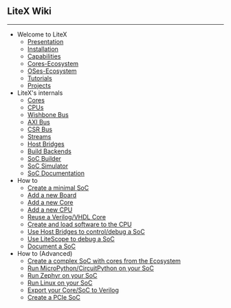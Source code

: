 ## LiteX Wiki
---
* Welcome to LiteX
  * [Presentation](Presentation)
  * [Installation](Installation)
  * [Capabilities](Capabilities)
  * [Cores-Ecosystem](Cores-Ecosystem)
  * [OSes-Ecosystem](OSes-Ecosystem)
  * [Tutorials](Tutorials)
  * [Projects](Projects)
* LiteX's internals
  * [Cores](Cores)
  * [CPUs](CPUs)
  * [Wishbone Bus](Wishbone-Bus)
  * [AXI Bus](AXI-Bus)
  * [CSR Bus](CSR-Bus)
  * [Streams](Streams)
  * [Host Bridges](Host-Bridges)
  * [Build Backends](Build-Backends)
  * [SoC Builder](SoC-builder)
  * [SoC Simulator](SoC-Simulator)
  * [SoC Documentation](SoC-Documentation)
* How to
  * [Create a minimal SoC](Create-A-minimal-SoC)
  * [Add a new Board](Add-A-New-Board)
  * [Add a new Core](Add-A-New-Core)
  * [Add a new CPU](Add-A-New-CPU)
  * [Reuse a Verilog/VHDL Core](Add-A-Verilog-VHDL-Core)
  * [Create and load software to the CPU](Create-And-Load-Software-To-The-CPU)
  * [Use Host Bridges to control/debug a SoC](Use-Host-Bridge-To-Control/Debug-A-SoC)
  * [Use LiteScope to debug a SoC](Use-LiteScope-To-Debug-A-SoC)
  * [Document a SoC](Document-a-SoC)
* How to (Advanced)
  * [Create a complex SoC with cores from the Ecosystem](Create-A-complex-SoC-With-Cores-From-The-Ecosystem)
  * [Run MicroPython/CircuitPython on your SoC](Run-MicroPython-CircuitPython-On-Your-SoC)
  * [Run Zephyr on your SoC](Run-Zephyr-On-Your-SoC)
  * [Run Linux on your SoC](Run-Linux-On-Your-SoC)
  * [Export your Core/SoC to Verilog](Export-Your-Core-SoC-To-Verilog)
  * [Create a PCIe SoC](Create-A-PCIe-SoC)

